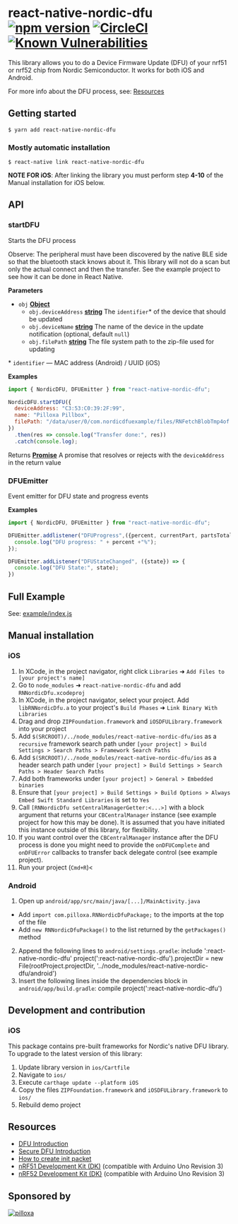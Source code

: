 # react-native-nordic-dfu [![npm version](https://badge.fury.io/js/react-native-nordic-dfu.svg)](https://badge.fury.io/js/react-native-nordic-dfu) [![CircleCI](https://circleci.com/gh/Pilloxa/react-native-nordic-dfu.svg?style=svg)](https://circleci.com/gh/Pilloxa/react-native-nordic-dfu) [![Known Vulnerabilities](https://snyk.io/test/github/pilloxa/react-native-nordic-dfu/badge.svg)](https://snyk.io/test/github/pilloxa/react-native-nordic-dfu)

This library allows you to do a Device Firmware Update (DFU) of your nrf51 or
nrf52 chip from Nordic Semiconductor. It works for both iOS and Android.

For more info about the DFU process, see: [Resources](#resources)

## Getting started

`$ yarn add react-native-nordic-dfu`

### Mostly automatic installation

`$ react-native link react-native-nordic-dfu`

**NOTE FOR iOS**: After linking the library you must perform step **4-10** of the Manual installation for iOS below.

## API

<!-- Generated by documentation.js. Update this documentation by updating the source code. -->

### startDFU

Starts the DFU process

Observe: The peripheral must have been discovered by the native BLE side so that the
bluetooth stack knows about it. This library will not do a scan but only
the actual connect and then the transfer. See the example project to see how it can be
done in React Native.

**Parameters**

-   `obj` **[Object](https://developer.mozilla.org/en-US/docs/Web/JavaScript/Reference/Global_Objects/Object)**
    -   `obj.deviceAddress` **[string](https://developer.mozilla.org/en-US/docs/Web/JavaScript/Reference/Global_Objects/String)** The `identifier`\* of the device that should be updated
    -   `obj.deviceName` **[string](https://developer.mozilla.org/en-US/docs/Web/JavaScript/Reference/Global_Objects/String)** The name of the device in the update notification (optional, default `null`)
    -   `obj.filePath` **[string](https://developer.mozilla.org/en-US/docs/Web/JavaScript/Reference/Global_Objects/String)** The file system path to the zip-file used for updating
    
\* `identifier` — MAC address (Android) / UUID (iOS)

**Examples**

```javascript
import { NordicDFU, DFUEmitter } from "react-native-nordic-dfu";

NordicDFU.startDFU({
  deviceAddress: "C3:53:C0:39:2F:99",
  name: "Pilloxa Pillbox",
  filePath: "/data/user/0/com.nordicdfuexample/files/RNFetchBlobTmp4of.zip"
})
  .then(res => console.log("Transfer done:", res))
  .catch(console.log);
```

Returns **[Promise](https://developer.mozilla.org/en-US/docs/Web/JavaScript/Reference/Global_Objects/Promise)** A promise that resolves or rejects with the `deviceAddress` in the return value

### DFUEmitter

Event emitter for DFU state and progress events

**Examples**

```javascript
import { NordicDFU, DFUEmitter } from "react-native-nordic-dfu";

DFUEmitter.addlistener("DFUProgress",({percent, currentPart, partsTotal, avgSpeed, speed}) => {
  console.log("DFU progress: " + percent +"%");
});

DFUEmitter.addListener("DFUStateChanged", ({state}) => {
  console.log("DFU State:", state);
})
```

## Full Example

See: [example/index.js](example/index.android.js)

## Manual installation

### iOS

1.  In XCode, in the project navigator, right click `Libraries` ➜ `Add Files to [your project's name]`
2.  Go to `node_modules` ➜ `react-native-nordic-dfu` and add `RNNordicDfu.xcodeproj`
3.  In XCode, in the project navigator, select your project. Add `libRNNordicDfu.a` to your project's `Build Phases` ➜ `Link Binary With Libraries`
4.  Drag and drop `ZIPFoundation.framework` and `iOSDFULibrary.framework` into your project
5.  Add `$(SRCROOT)/../node_modules/react-native-nordic-dfu/ios` as a `recursive` framework search path under `[your project] > Build Settings > Search Paths > Framework Search Paths`
6.  Add `$(SRCROOT)/../node_modules/react-native-nordic-dfu/ios` as a header search path under `[your project] > Build Settings > Search Paths > Header Search Paths`
7.  Add both frameworks under `[your project] > General > Embedded binaries`
8.  Ensure that `[your project] > Build Settings > Build Options > Always Embed Swift Standard Libraries` is set to `Yes`
9.  Call `[RNNordicDfu setCentralManagerGetter:<...>]` with a block argument that returns your `CBCentralManager` instance (see example project for how this may be done). It is assumed that you have initiated this instance outside of this library, for flexibility.
10.  If you want control over the `CBCentralManager` instance after the DFU process is done you might need to provide the `onDFUComplete` and `onDFUError` callbacks to transfer back delegate control (see example project).
11. Run your project (`Cmd+R`)&lt;

### Android

1.  Open up `android/app/src/main/java/[...]/MainActivity.java`

-   Add `import com.pilloxa.RNNordicDfuPackage;` to the imports at the top of the file
-   Add `new RNNordicDfuPackage()` to the list returned by the `getPackages()` method

2.  Append the following lines to `android/settings.gradle`:
        include ':react-native-nordic-dfu'
        project(':react-native-nordic-dfu').projectDir = new File(rootProject.projectDir, 	'../node_modules/react-native-nordic-dfu/android')
3.  Insert the following lines inside the dependencies block in `android/app/build.gradle`:
          compile project(':react-native-nordic-dfu')

## Development and contribution

### iOS

This package contains pre-built frameworks for Nordic's native DFU library. To upgrade to the latest version of this library:

1.  Update library version in `ios/Cartfile`
2.  Navigate to `ios/`
3.  Execute `carthage update --platform iOS`
4.  Copy the files `ZIPFoundation.framework` and `iOSDFULibrary.framework` to `ios/`
5.  Rebuild demo project

## Resources

-   [DFU Introduction](http://infocenter.nordicsemi.com/topic/com.nordic.infocenter.sdk5.v11.0.0/examples_ble_dfu.html?cp=6_0_0_4_3_1 "BLE Bootloader/DFU")
-   [Secure DFU Introduction](http://infocenter.nordicsemi.com/topic/com.nordic.infocenter.sdk5.v12.0.0/ble_sdk_app_dfu_bootloader.html?cp=4_0_0_4_3_1 "BLE Secure DFU Bootloader")
-   [How to create init packet](https://github.com/NordicSemiconductor/Android-nRF-Connect/tree/master/init%20packet%20handling "Init packet handling")
-   [nRF51 Development Kit (DK)](http://www.nordicsemi.com/eng/Products/nRF51-DK "nRF51 DK") (compatible with Arduino Uno Revision 3)
-   [nRF52 Development Kit (DK)](http://www.nordicsemi.com/eng/Products/Bluetooth-Smart-Bluetooth-low-energy/nRF52-DK "nRF52 DK") (compatible with Arduino Uno Revision 3)

## Sponsored by

[![pilloxa](https://pilloxa.com/images/pilloxa-round-logo.svg)](https://pilloxa.com)
